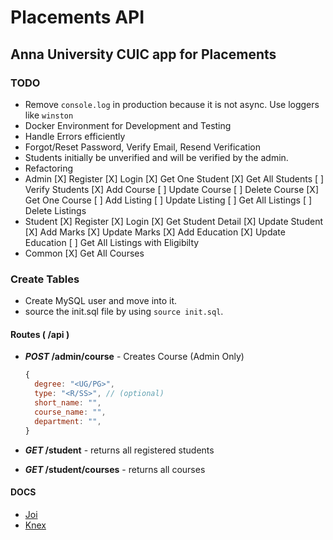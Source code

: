 # Placements API

## Anna University CUIC app for Placements

### TODO

- Remove `console.log` in production because it is not async. Use loggers like `winston`
- Docker Environment for Development and Testing
- Handle Errors efficiently
- Forgot/Reset Password, Verify Email, Resend Verification
- Students initially be unverified and will be verified by the admin.
- Refactoring
- Admin
  [X] Register
  [X] Login
  [X] Get One Student
  [X] Get All Students
  [ ] Verify Students
  [X] Add Course
  [ ] Update Course
  [ ] Delete Course
  [X] Get One Course
  [ ] Add Listing
  [ ] Update Listing
  [ ] Get All Listings
  [ ] Delete Listings
- Student
  [X] Register
  [X] Login
  [X] Get Student Detail
  [X] Update Student
  [X] Add Marks
  [X] Update Marks
  [X] Add Education
  [X] Update Education
  [ ] Get All Listings with Eligibilty
- Common
  [X] Get All Courses

### Create Tables

- Create MySQL user and move into it.
- source the init.sql file by using `source init.sql`.

#### Routes ( /api )

- **_POST_ /admin/course** - Creates Course (Admin Only)
  
  ```js
  {
    degree: "<UG/PG>",
    type: "<R/SS>", // (optional)
    short_name: "",
    course_name: "",
    department: "",
  }
  ```

- **_GET_ /student** - returns all registered students
- **_GET_ /student/courses** - returns all courses

#### DOCS

- [Joi](https://joi.dev/api/?v=17.3.0)
- [Knex](http://knexjs.org/)
